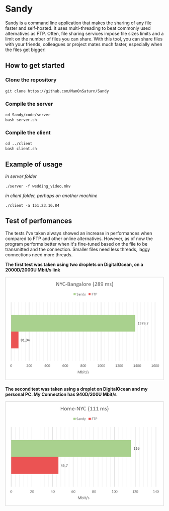 # Sandy

Sandy is a command line application that makes the sharing of any file faster and self-hosted. It uses multi-threading to beat commonly used alternatives as FTP.
Often, file sharing services impose file sizes limits and a limit on the number of files you can share. With this tool, you can share files with your friends, colleagues or project mates much faster, especially when the files get bigger!

## How to get started

### Clone the repository
```
git clone https://github.com/ManOnSaturn/Sandy
```
### Compile the server
```
cd Sandy/code/server
bash server.sh
```
### Compile the client

```
cd ../client
bash client.sh
```


## Example of usage
*in server folder*
```
./server -f wedding_video.mkv
```
*in client folder, perhaps on another machine*
```
./client -a 151.23.16.84 
```

## Test of perfomances
The tests i've taken always showed an increase in performances when compared to FTP and other online alternatives. However, as of now the program performs better when it's fine-tuned based on the file to be transmitted and the connection. Smaller files need less threads, laggy connections need more threads.

**The first test was taken using two droplets on DigitalOcean, on a 2000D/2000U Mbit/s link**

![test1](tests/test1.png)<br><br>
**The second test was taken using a droplet on DigitalOcean and my personal PC. My Connection has 940D/200U Mbit/s**

![test2](tests/test2.png)
